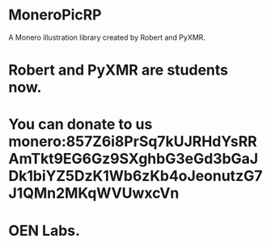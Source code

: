# MoneroPicRP
A Monero illustration library created by Robert and PyXMR.
# Robert and PyXMR are students now.
# You can donate to us monero:857Z6i8PrSq7kUJRHdYsRRAmTkt9EG6Gz9SXghbG3eGd3bGaJDk1biYZ5DzK1Wb6zKb4oJeonutzG7J1QMn2MKqWVUwxcVn
# OEN Labs.

